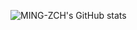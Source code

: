 ![MING-ZCH's GitHub stats](https://github-readme-stats.vercel.app/api?username=MING-ZCH&show_icons=true&theme=Gradient)
